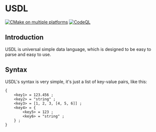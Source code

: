# USDL

[![CMake on multiple platforms](https://github.com/MouseZhangZh/usdl/actions/workflows/cmake-multi-platform.yml/badge.svg)](https://github.com/MouseZhangZh/usdl/actions/workflows/cmake-multi-platform.yml)
[![CodeQL](https://github.com/MouseZhangZh/usdl/actions/workflows/codeql.yml/badge.svg)](https://github.com/MouseZhangZh/usdl/actions/workflows/codeql.yml)

## Introduction

USDL is universal simple data language, which is designed to be easy to parse and easy to use.

## Syntax

USDL's syntax is very simple, it's just a list of key-value pairs, like this:

```
{
    <key1> = 123.456 ;
    <key2> = "string" ;
    <key3> = [1, 2, 3, [4, 5, 6]] ;
    <key4> = {
        <key5> = 123 ;
        <key6> = "string" ;
    } ;
}
```